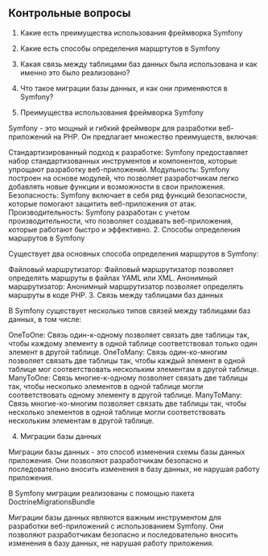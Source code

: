 
## Контрольные вопросы

1. Какие есть преимущества использования фреймворка Symfony
2. Какие есть способы определения маршртутов в Symfony
3. Какая связь между таблицами баз данных была использована и как именно это было реализовано?
4. Что такое миграции базы данных, и как они применяются в Symfony?



1. Преимущества использования фреймворка Symfony

Symfony - это мощный и гибкий фреймворк для разработки веб-приложений на PHP. Он предлагает множество преимуществ, включая:

Стандартизированный подход к разработке: Symfony предоставляет набор стандартизованных инструментов и компонентов, которые упрощают разработку веб-приложений.
Модульность: Symfony построен на основе модулей, что позволяет разработчикам легко добавлять новые функции и возможности в свои приложения.
Безопасность: Symfony включает в себя ряд функций безопасности, которые помогают защитить веб-приложения от атак.
Производительность: Symfony разработан с учетом производительности, что позволяет создавать веб-приложения, которые работают быстро и эффективно.
2. Способы определения маршрутов в Symfony

Существует два основных способа определения маршрутов в Symfony:

Файловый маршрутизатор: Файловый маршрутизатор позволяет определять маршруты в файлах YAML или XML.
Анонимный маршрутизатор: Анонимный маршрутизатор позволяет определять маршруты в коде PHP.
3. Связь между таблицами баз данных

В Symfony существует несколько типов связей между таблицами баз данных, в том числе:

OneToOne: Связь один-к-одному позволяет связать две таблицы так, чтобы каждому элементу в одной таблице соответствовал только один элемент в другой таблице.
OneToMany: Связь один-ко-многим позволяет связать две таблицы так, чтобы каждый элемент в одной таблице мог соответствовать нескольким элементам в другой таблице.
ManyToOne: Связь многие-к-одному позволяет связать две таблицы так, чтобы несколько элементов в одной таблице могли соответствовать одному элементу в другой таблице.
ManyToMany: Связь многие-ко-многим позволяет связать две таблицы так, чтобы несколько элементов в одной таблице могли соответствовать нескольким элементам в другой таблице.


4. Миграции базы данных

Миграции базы данных - это способ изменения схемы базы данных приложения. Они позволяют разработчикам безопасно и последовательно вносить изменения в базу данных, не нарушая работу приложения.

В Symfony миграции реализованы с помощью пакета DoctrineMigrationsBundle

Миграции базы данных являются важным инструментом для разработки веб-приложений с использованием Symfony. Они позволяют разработчикам безопасно и последовательно вносить изменения в базу данных, не нарушая работу приложения.
